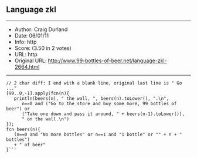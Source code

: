 
## Language zkl ##
---
- Author: Craig Durland
- Date: 06/01/11
- Info: http
- Score:  (3.50 in 2 votes)
- URL: http
- Original URL: http://www.99-bottles-of-beer.net/language-zkl-2664.html
---

```// Matches capitalization of lyrics
// 2 char diff: I end with a blank line, original last line is " Go ..."
[99..0,-1].apply(fcn(n){
   println(beers(n), " the wall, ", beers(n).toLower(), ".\n",
      n==0 and ("Go to the store and buy some more, 99 bottles of beer") or
      ("Take one down and pass it around, " + beers(n-1).toLower()),
      " on the wall.\n")
});
fcn beers(n){
   (n==0 and "No more bottles" or n==1 and "1 bottle" or "" + n + " bottles")
   + " of beer"
}```